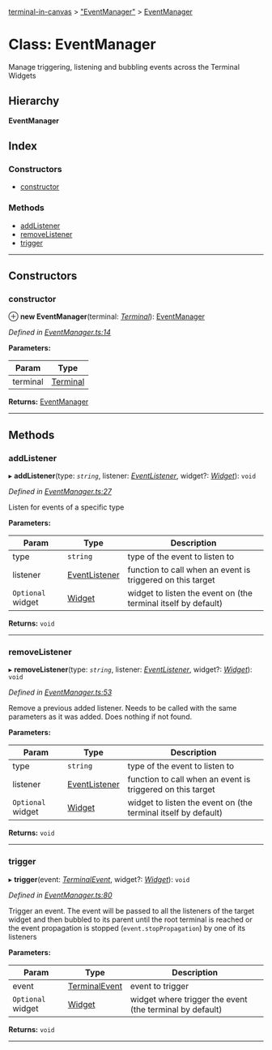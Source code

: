 [terminal-in-canvas](../README.md) > ["EventManager"](../modules/_eventmanager_.md) > [EventManager](../classes/_eventmanager_.eventmanager.md)

# Class: EventManager

Manage triggering, listening and bubbling events across the Terminal Widgets

## Hierarchy

**EventManager**

## Index

### Constructors

* [constructor](_eventmanager_.eventmanager.md#constructor)

### Methods

* [addListener](_eventmanager_.eventmanager.md#addlistener)
* [removeListener](_eventmanager_.eventmanager.md#removelistener)
* [trigger](_eventmanager_.eventmanager.md#trigger)

---

## Constructors

<a id="constructor"></a>

###  constructor

⊕ **new EventManager**(terminal: *[Terminal](_terminal_.terminal.md)*): [EventManager](_eventmanager_.eventmanager.md)

*Defined in [EventManager.ts:14](https://github.com/danikaze/terminal-in-canvas/blob/ad1033f/src/EventManager.ts#L14)*

**Parameters:**

| Param | Type |
| ------ | ------ |
| terminal | [Terminal](_terminal_.terminal.md) |

**Returns:** [EventManager](_eventmanager_.eventmanager.md)

___

## Methods

<a id="addlistener"></a>

###  addListener

▸ **addListener**(type: *`string`*, listener: *[EventListener](../modules/_eventmanager_.md#eventlistener)*, widget?: *[Widget](_widget_.widget.md)*): `void`

*Defined in [EventManager.ts:27](https://github.com/danikaze/terminal-in-canvas/blob/ad1033f/src/EventManager.ts#L27)*

Listen for events of a specific type

**Parameters:**

| Param | Type | Description |
| ------ | ------ | ------ |
| type | `string` |  type of the event to listen to |
| listener | [EventListener](../modules/_eventmanager_.md#eventlistener) |  function to call when an event is triggered on this target |
| `Optional` widget | [Widget](_widget_.widget.md) |  widget to listen the event on (the terminal itself by default) |

**Returns:** `void`

___
<a id="removelistener"></a>

###  removeListener

▸ **removeListener**(type: *`string`*, listener: *[EventListener](../modules/_eventmanager_.md#eventlistener)*, widget?: *[Widget](_widget_.widget.md)*): `void`

*Defined in [EventManager.ts:53](https://github.com/danikaze/terminal-in-canvas/blob/ad1033f/src/EventManager.ts#L53)*

Remove a previous added listener. Needs to be called with the same parameters as it was added. Does nothing if not found.

**Parameters:**

| Param | Type | Description |
| ------ | ------ | ------ |
| type | `string` |  type of the event to listen to |
| listener | [EventListener](../modules/_eventmanager_.md#eventlistener) |  function to call when an event is triggered on this target |
| `Optional` widget | [Widget](_widget_.widget.md) |  widget to listen the event on (the terminal itself by default) |

**Returns:** `void`

___
<a id="trigger"></a>

###  trigger

▸ **trigger**(event: *[TerminalEvent](_terminalevent_.terminalevent.md)*, widget?: *[Widget](_widget_.widget.md)*): `void`

*Defined in [EventManager.ts:80](https://github.com/danikaze/terminal-in-canvas/blob/ad1033f/src/EventManager.ts#L80)*

Trigger an event. The event will be passed to all the listeners of the target widget and then bubbled to its parent until the root terminal is reached or the event propagation is stopped (`event.stopPropagation`) by one of its listeners

**Parameters:**

| Param | Type | Description |
| ------ | ------ | ------ |
| event | [TerminalEvent](_terminalevent_.terminalevent.md) |  event to trigger |
| `Optional` widget | [Widget](_widget_.widget.md) |  widget where trigger the event (the terminal by default) |

**Returns:** `void`

___

